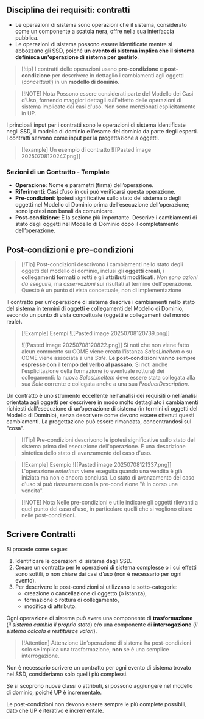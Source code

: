 ## Disciplina dei requisiti: contratti

- Le operazioni di sistema sono operazioni che il sistema, considerato come un componente a scatola nera, offre nella sua interfaccia pubblica. 
- Le operazioni di sistema possono essere identificate mentre si abbozzano gli SSD, poiché **un evento di sistema implica che il sistema definisca un'operazione di sistema per gestirlo**.


> [!tip] I contratti delle operazioni
> usano **pre-condizione** e **post-condizione** per descrivere in dettaglio i cambiamenti agli oggetti (*concettuali*) in un **modello di dominio**.

> [!NOTE] Nota
>  Possono essere considerati parte del Modello dei Casi d’Uso, fornendo maggiori dettagli sull'effetto delle operazioni di sistema implicate dai casi d'uso. 
>  Non sono menzionati esplicitamente in UP.

I principali input per i contratti sono le operazioni di sistema identificate negli SSD, il modello di dominio e l'esame del dominio da parte degli esperti. 
I contratti servono come input per la progettazione a oggetti.


> [!example] Un esempio di contratto
> ![[Pasted image 20250708120247.png]]

### Sezioni di un Contratto - Template

- **Operazione**: Nome e parametri (firma) dell’operazione.
- **Riferimenti**: Casi d’uso in cui può verificarsi questa operazione.
- **Pre-condizioni**: Ipotesi significative sullo stato del sistema o degli oggetti nel Modello di Dominio prima dell’esecuzione dell’operazione; sono ipotesi non banali da comunicare.
- **Post-condizione**: È la sezione più importante. Descrive i cambiamenti di stato degli oggetti nel Modello di Dominio dopo il completamento dell’operazione.

## Post-condizioni e pre-condizioni

> [!Tip] Post-condizioni
> descrivono i cambiamenti nello stato degli oggetti del modello di dominio, inclusi gli **oggetti creati**, i **collegamenti formati** o **rotti** e gli **attributi modificati**.
> *Non sono azioni da eseguire*, ma *osservazioni* sui risultati al termine dell'operazione. 
> Questo è un punto di vista concettuale, non di implementazione

Il contratto per un'operazione di sistema descrive i cambiamenti nello stato del sistema in termini di oggetti e collegamenti del Modello di Dominio, secondo un punto di vista concettuale (oggetti e collegamenti del mondo reale).


> [!Example] Esempi
> ![[Pasted image 20250708120739.png]]
> 
> ![[Pasted image 20250708120822.png]]
> Si noti che non viene fatto alcun commento su COME viene creata l'istanza *SalesLineItem* o su COME viene associata a una *Sale*.
> **Le post-condizioni vanno sempre espresse con il tempo del verbo al passato.**
> Si noti anche l'esplicitazione della formazione (o eventuale rottura) dei collegamenti:
> 	la nuova *SalesLineItem* deve essere stata collegata alla sua *Sale* corrente e collegata anche a una sua *ProductDescription*.

Un contratto è uno strumento eccellente nell’analisi dei requisiti o nell’analisi orientata agli oggetti per descrivere in modo molto dettagliato i cambiamenti richiesti dall’esecuzione di un’operazione di sistema (in termini di oggetti del Modello di Dominio), senza descrivere come devono essere ottenuti questi cambiamenti. La progettazione può essere rimandata, concentrandosi sul "cosa".

> [!Tip] Pre-condizioni
> descrivono le ipotesi significative sullo stato del sistema prima dell'esecuzione dell'operazione.
> È una descrizione sintetica dello stato di avanzamento del caso d'uso.  

> [!Example] Esempio
> ![[Pasted image 20250708121337.png]]
> L'operazione *enterItem* viene eseguita quando una vendita è già iniziata ma non e ancora conclusa. 
> Lo stato di avanzamento del caso d'uso si può riassumere con la pre-condizione "è in corso una vendita".

> [!NOTE] Nota
> Nelle pre-condizioni e utile indicare gli oggetti rilevanti a quel punto del caso d'uso, in particolare quelli che si vogliono citare nelle post-condizioni.

## Scrivere Contratti

Si procede come segue:

1. Identificare le operazioni di sistema dagli SSD.
2. Creare un contratto per le operazioni di sistema complesse o i cui effetti sono sottili, o non chiare dai casi d’uso (non è necessario per ogni evento).
3. Per descrivere le post-condizioni si utilizzano le sotto-categorie: 
	- creazione o cancellazione di oggetto (o istanza), 
	- formazione o rottura di collegamento, 
	- modifica di attributo.

Ogni operazione di sistema può avere una componente di **trasformazione** (*il sistema cambia il proprio stato*) e/o una componente di **interrogazione** (*il sistema calcola e restituisce valori*). 

> [!Attention] Attenzione
> Un’operazione di sistema ha post-condizioni solo se implica una trasformazione, **non** se è una semplice interrogazione.

Non è necessario scrivere un contratto per ogni evento di sistema trovato nel SSD, consideriamo solo quelli più complessi.

Se si scoprono nuove classi o attributi, si possono aggiungere nel modello di dominio, poiché UP è incrementale. 

Le post-condizioni non devono essere sempre le più complete possibili, dato che UP è iterativo e incrementale.